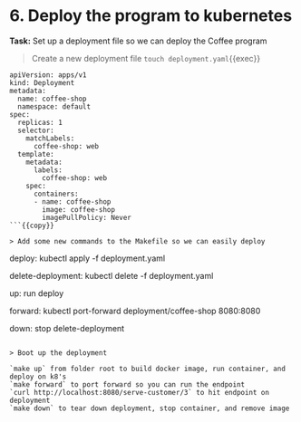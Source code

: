 # 6. Deploy the program to kubernetes

**Task:** Set up a deployment file so we can deploy the Coffee program

> Create a new deployment file `touch deployment.yaml`{{exec}}

```
apiVersion: apps/v1
kind: Deployment
metadata:
  name: coffee-shop
  namespace: default
spec:
  replicas: 1
  selector:
    matchLabels:
      coffee-shop: web
  template:
    metadata:
      labels:
        coffee-shop: web
    spec:
      containers:
      - name: coffee-shop
        image: coffee-shop
        imagePullPolicy: Never
```{{copy}}

> Add some new commands to the Makefile so we can easily deploy

```
deploy:	
	kubectl apply -f deployment.yaml

delete-deployment:
	kubectl delete -f deployment.yaml

up: run deploy

forward:
	kubectl port-forward deployment/coffee-shop 8080:8080

down: stop delete-deployment
```{{copy}}

> Boot up the deployment 

`make up` from folder root to build docker image, run container, and deploy on k8's
`make forward` to port forward so you can run the endpoint
`curl http://localhost:8080/serve-customer/3` to hit endpoint on deployment
`make down` to tear down deployment, stop container, and remove image